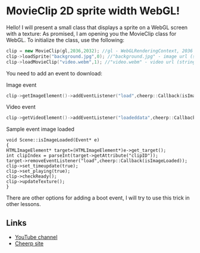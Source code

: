 # MovieClip 2D sprite width WebGL!

Hello! I will present a small class that displays a sprite on a WebGL screen with a texture:
As promised, I am opening you the MovieClip class for WebGL. To initialize the class, use the following:

```C++
clip = new MovieClip(gl,2036,2032); //gl - WebGLRenderingContext, 2036 - width, 2032 - height
clip->loadSprite("background.jpg",0); //"background.jpg" - image url (string), 0 - clipType (int)
clip->loadMovieClip("video.webm",1); //"video.webm" - video url (string), 1 - clipType (int)
```

You need to add an event to download:

Image event
```C++
clip->getImageElement()->addEventListener("load",cheerp::Callback(isImageLoaded));
```

Video event
```C++
clip->getVideoElement()->addEventListener("loadeddata",cheerp::Callback(onAnimLoad));
```

Sample event image loaded
```C+
void Scene::isImageLoaded(Event* e)
{
HTMLImageElement* target=(HTMLImageElement*)e->get_target();
int clipIndex = parseInt(target->getAttribute("clipID"));
target->removeEventListener("load",cheerp::Callback(isImageLoaded));
clip->set_timeupdate(true);
clip->set_playing(true);
clip->checkReady();
clip->updateTexture();
}
```

There are other options for adding a boot event, I will try to use this trick in other lessons.

## Links
* [YouTube channel](https://www.youtube.com/watch?v=UeEl_2h4rmk)
* [Cheerp site](http://cheerp.ru/archives/129)
